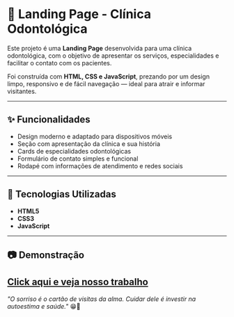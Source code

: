 # 🦷 Landing Page - Clínica Odontológica

Este projeto é uma **Landing Page** desenvolvida para uma clínica odontológica, com o objetivo de apresentar os serviços, especialidades e facilitar o contato com os pacientes.

Foi construída com **HTML, CSS e JavaScript**, prezando por um design limpo, responsivo e de fácil navegação — ideal para atrair e informar visitantes.

---

## ✨ Funcionalidades

- Design moderno e adaptado para dispositivos móveis  
- Seção com apresentação da clínica e sua história  
- Cards de especialidades odontológicas  
- Formulário de contato simples e funcional  
- Rodapé com informações de atendimento e redes sociais

---

## 🚀 Tecnologias Utilizadas

- **HTML5**  
- **CSS3**  
- **JavaScript**

---

## 📷 Demonstração

[Click aqui e veja nosso trabalho ](https://wesleyorrr.github.io/LandingPage_Dentista/)
---

_"O sorriso é o cartão de visitas da alma. Cuidar dele é investir na autoestima e saúde."_ 😁🦷
